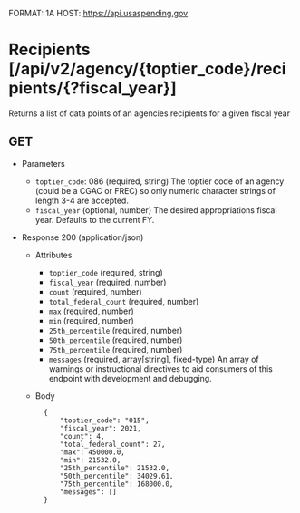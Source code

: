 FORMAT: 1A
HOST: https://api.usaspending.gov

# Recipients [/api/v2/agency/{toptier_code}/recipients/{?fiscal_year}]

Returns a list of data points of an agencies recipients for a given fiscal year

## GET
+ Parameters
    + `toptier_code`: 086 (required, string)
        The toptier code of an agency (could be a CGAC or FREC) so only numeric character strings of length 3-4 are accepted.
    + `fiscal_year` (optional, number)
        The desired appropriations fiscal year. Defaults to the current FY.

+ Response 200 (application/json)
    + Attributes
        + `toptier_code` (required, string)
        + `fiscal_year` (required, number)
        + `count` (required, number)
        + `total_federal_count` (required, number)
        + `max` (required, number)
        + `min` (required, number)
        + `25th_percentile` (required, number)
        + `50th_percentile` (required, number)
        + `75th_percentile` (required, number)
        + `messages` (required, array[string], fixed-type)
            An array of warnings or instructional directives to aid consumers of this endpoint with development and debugging.

    + Body

            {
                "toptier_code": "015",
                "fiscal_year": 2021,
                "count": 4,
                "total_federal_count": 27,
                "max": 450000.0,
                "min": 21532.0,
                "25th_percentile": 21532.0,
                "50th_percentile": 34029.61,
                "75th_percentile": 168000.0,
                "messages": []
            }
